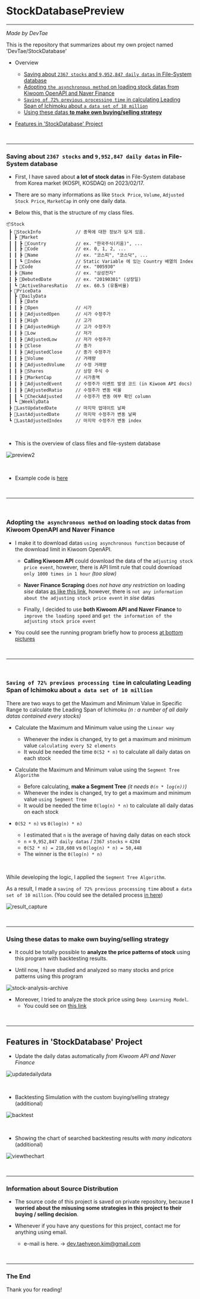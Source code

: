 # StockDatabasePreview
-----

*Made by DevTae*

This is the repository that summarizes about my own project named 'DevTae/StockDatabase'

- Overview
  - [Saving about `2367 stocks` and `9,952,847 daily datas` in File-System database](#saving-about-2367-stocks-and-9952847-daily-datas-in-file-system-database)
  - [Adopting `the asynchronous method` on loading stock datas from Kiwoom OpenAPI and Naver Finance](#adopting-the-asynchronous-method-on-loading-stock-datas-from-kiwoom-openapi-and-naver-finance)
  - [`Saving of 72% previous processing time` in calculating Leading Span of Ichimoku about `a data set of 10 million`](#saving-of-72-previous-processing-time-in-calculating-leading-span-of-ichimoku-about-a-data-set-of-10-million)
  - [Using these datas **to make own buying/selling strategy**](#using-these-datas-to-make-own-buyingselling-strategy)

- [Features in 'StockDatabase' Project](#features-in-stockdatabase-project)

  

<br/>

-----

### Saving about `2367 stocks` and `9,952,847 daily datas` in File-System database

- First, I have saved about **a lot of stock datas** in File-System database from Korea market (KOSPI, KOSDAQ) on 2023/02/17.

- There are so many informations as like `Stock Price`, `Volume`, `Adjusted Stock Price`, `MarketCap` in only one daily data.

- Below this, that is the structure of my class files.

```
📦Stock
 ┣ 📂StockInfo             // 종목에 대한 정보가 담겨 있음.
 ┃ ┣ 📂Market
 ┃ ┃ ┣ 📜Country           // ex. "한국주식(키움)", ...
 ┃ ┃ ┣ 📜Code              // ex. 0, 1, 2, ...
 ┃ ┃ ┣ 📜Name              // ex. "코스피", "코스닥", ...
 ┃ ┃ ┗ 📜Index             // Static Variable 에 있는 Country 배열의 Index
 ┃ ┣ 📜Code                // ex. "005930"
 ┃ ┣ 📜Name                // ex. "삼성전자"
 ┃ ┣ 📜DebutedDate         // ex. "20190301" (상장일)
 ┃ ┗ 📜ActiveSharesRatio   // ex. 60.5 (유통비율)
 ┣ 📂PriceData
 ┃ ┣ 📂DailyData
 ┃ ┃ ┣ 📜Date
 ┃ ┃ ┣ 📜Open              // 시가
 ┃ ┃ ┣ 📜AdjustedOpen      // 시가 수정주가
 ┃ ┃ ┣ 📜High              // 고가
 ┃ ┃ ┣ 📜AdjustedHigh      // 고가 수정주가
 ┃ ┃ ┣ 📜Low               // 저가
 ┃ ┃ ┣ 📜AdjustedLow       // 저가 수정주가
 ┃ ┃ ┣ 📜Close             // 종가
 ┃ ┃ ┣ 📜AdjustedClose     // 종가 수정주가
 ┃ ┃ ┣ 📜Volume            // 거래량
 ┃ ┃ ┣ 📜AdjustedVolume    // 수정 거래량
 ┃ ┃ ┣ 📜Shares            // 상장 주식 수
 ┃ ┃ ┣ 📜MarketCap         // 시가총액
 ┃ ┃ ┣ 📜AdjustedEvent     // 수정주가 이벤트 발생 코드 (in Kiwoom API docs)
 ┃ ┃ ┣ 📜AdjustedRatio     // 수정주가 변동 비율
 ┃ ┃ ┗ 📜CheckAdjusted     // 수정주가 변동 여부 확인 column
 ┃ ┗ 📂WeeklyData
 ┣ 📜LastUpdatedDate       // 마지막 업데이트 날짜
 ┣ 📜LastAdjustedDate      // 마지막 수정주가 변동 날짜
 ┗ 📜LastAdjustedIndex     // 마지막 수정주가 변동 index
```

<br/>

- This is the overview of class files and file-system database

![preview2](https://user-images.githubusercontent.com/55177359/211186525-b162f5e3-0e1a-40c0-af47-057d6e3afd78.png)

<br/>

- Example code is [here](https://github.com/DevTae/StockDatabasePreview/blob/main/DownloadDailyDatas.md)

<br/>

-----

<br/>

### Adopting `the asynchronous method` on loading stock datas from Kiwoom OpenAPI and Naver Finance

- I make it to download datas `using asynchronous function` because of the download limit in Kiwoom OpenAPI.

  - **Calling Kiwoom API** could download the data of the `adjusting stock price event`, however, there is API limit rule that could download `only 1000 times in 1 hour` *(too slow)*
  
  - **Naver Finance Scraping** does *not have any restriction* on loading *sise* datas [as like this link](https://finance.naver.com/robots.txt), however, there is `not any information about the adjusting stock price event` in *sise* datas
  
  - Finally, I decided to use **both Kiwoom API and Naver Finance** to `improve the loading speed` and `get the information of the adjusting stock price event`

- You could see the running program briefly how to process [at bottom pictures](#features-in-stockdatabase-project)

<br/>

-----

<br/>

### `Saving of 72% previous processing time` in calculating Leading Span of Ichimoku about `a data set of 10 million`

There are two ways to get the Maximum and Minimum Value in Specific Range to calculate the Leading Span of Ichimoku *(n : a number of all daily datas contained every stocks)*

  - Calculate the Maximum and Minimum value using the `Linear way`
    - Whenever the index is changed, try to get a maximum and minimum value `calculating every 52 elements`
    - It would be needed the time `Θ(52 * n)` to calculate all daily datas on each stock
  
  - Calculate the Maximum and Minimum value using the `Segment Tree Algorithm`
    - Before calculating, **make a Segment Tree** *(it needs `Θ(n * log(n))`)*
    - Whenever the index is changed, try to get a maximum and minimum value `using Segment Tree`
    - It would be needed the time `Θ(log(n) * n)` to calculate all daily datas on each stock
    
  - `Θ(52 * n)` vs `Θ(log(n) * n)`
    - I estimated that `n` is the average of having daily datas on each stock
    - `n` = `9,952,847 daily datas` / `2367 stocks` = `4204`
    - `Θ(52 * n) = 218,608` vs `Θ(log(n) * n) = 50,448`
    - The winner is the `Θ(log(n) * n)`

<br/>

While developing the logic, I applied the `Segment Tree Algorithm`.

As a result, I made a `saving of 72% previous processing time` about `a data set of 10 million`. (You could see the detailed process [in here](https://github.com/DevTae/StockDatabasePreview/blob/main/SegmentTreeAlgorithm.md))

![result_capture](https://user-images.githubusercontent.com/55177359/222949478-7207a194-ed74-4f76-9d83-62f5a7e43ca6.png)

<br/>

-----

### Using these datas **to make own buying/selling strategy**

- It could be totally possible to **analyze the price patterns of stock** using this program with backtesting results.

- Until now, I have studied and analyzed so many stocks and price patterns using this program

![stock-analysis-archive](https://user-images.githubusercontent.com/55177359/222942273-c536fc6c-b441-4672-9667-41a61b0d4110.png)

- Moreover, I tried to analyze the stock price using `Deep Learning Model`.
  - You could see on [this link](https://github.com/DevTae/StockDatabasePreview/blob/main/StockPricePrediction.md)

<br/>

-----

## Features in 'StockDatabase' Project

- Update the daily datas automatically *from Kiwoom API and Naver Finance*

![updatedailydata](https://user-images.githubusercontent.com/55177359/222940109-4bb442aa-9ebb-429b-a3f5-9500225dcd30.gif)

<br/>

- Backtesting Simulation with the custom buying/selling strategy (additional)

![backtest](https://user-images.githubusercontent.com/55177359/222940351-1cef5cac-c554-4c6e-b07d-32591530f29f.gif)

<br/>

- Showing the chart of searched backtesting results *with many indicators* (additional)

![viewthechart](https://user-images.githubusercontent.com/55177359/222940379-a8a3c1b3-5ab4-4783-9026-75996ae861fa.gif)

<br/>

-----

### Information about Source Distribution

- The source code of this project is saved on private repository, because **I worried about the misusing some strategies in this project to their buying / selling decision**.

- Whenever if you have any questions for this project, contact me for anything using email.
  - e-mail is here. → dev.taehyeon.kim@gmail.com

<br/>

-----

### The End

Thank you for reading!

